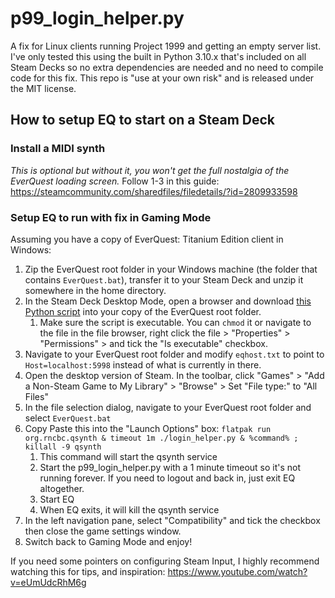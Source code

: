 # p99_login_helper.py

A fix for Linux clients running Project 1999 and getting an empty server list. I've only tested this using the built in Python 3.10.x that's included on all Steam Decks so no extra dependencies are needed and no need to compile code for this fix. This repo is "use at your own risk" and is released under the MIT license.

## How to setup EQ to start on a Steam Deck

### Install a MIDI synth

*This is optional but without it, you won't get the full nostalgia of the EverQuest loading screen.*
Follow 1-3 in this guide:
https://steamcommunity.com/sharedfiles/filedetails/?id=2809933598

### Setup EQ to run with fix in Gaming Mode

Assuming you have a copy of EverQuest: Titanium Edition client in Windows:

1. Zip the EverQuest root folder in your Windows machine (the folder that contains `EverQuest.bat`), transfer it to your Steam Deck and unzip it somewhere in the home directory.
2. In the Steam Deck Desktop Mode, open a browser and download [this Python script](/p99_login_helper.py) into your copy of the EverQuest root folder.
    1. Make sure the script is executable. You can `chmod` it or navigate to the file in the file browser, right click the file > "Properties" > "Permissions" > and tick the "Is executable" checkbox.
3. Navigate to your EverQuest root folder and modify `eqhost.txt` to point to `Host=localhost:5998` instead of what is currently in there.
4. Open the desktop version of Steam. In the toolbar, click "Games" > "Add a Non-Steam Game to My Library" > "Browse" > Set "File type:" to "All Files"
5. In the file selection dialog, navigate to your EverQuest root folder and select `EverQuest.bat`
6. Copy Paste this into the "Launch Options" box: `flatpak run org.rncbc.qsynth & timeout 1m ./login_helper.py & %command% ; killall -9 qsynth`
    1. This command will start the qsynth service
    2. Start the p99_login_helper.py with a 1 minute timeout so it's not running forever. If you need to logout and back in, just exit EQ altogether.
    3. Start EQ
    4. When EQ exits, it will kill the qsynth service
7. In the left navigation pane, select "Compatibility" and tick the checkbox then close the game settings window.
8. Switch back to Gaming Mode and enjoy!

If you need some pointers on configuring Steam Input, I highly recommend watching this for tips, and inspiration: https://www.youtube.com/watch?v=eUmUdcRhM6g
